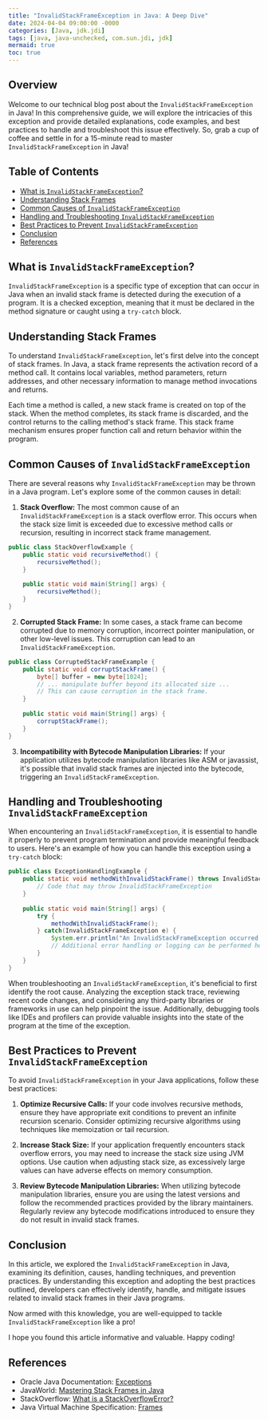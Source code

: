 ```yaml
---
title: "InvalidStackFrameException in Java: A Deep Dive"
date: 2024-04-04 09:00:00 -0000
categories: [Java, jdk.jdi]
tags: [java, java-unchecked, com.sun.jdi, jdk]
mermaid: true
toc: true
---
```



## Overview
Welcome to our technical blog post about the `InvalidStackFrameException` in Java! In this comprehensive guide, we will explore the intricacies of this exception and provide detailed explanations, code examples, and best practices to handle and troubleshoot this issue effectively. So, grab a cup of coffee and settle in for a 15-minute read to master `InvalidStackFrameException` in Java!

## Table of Contents
- [What is `InvalidStackFrameException`?](#what-is-invalidstackframeexception)
- [Understanding Stack Frames](#understanding-stack-frames)
- [Common Causes of `InvalidStackFrameException`](#common-causes-of-invalidstackframeexception)
- [Handling and Troubleshooting `InvalidStackFrameException`](#handling-and-troubleshooting-invalidstackframeexception)
- [Best Practices to Prevent `InvalidStackFrameException`](#best-practices-to-prevent-invalidstackframeexception)
- [Conclusion](#conclusion)
- [References](#references)

## What is `InvalidStackFrameException`?
`InvalidStackFrameException` is a specific type of exception that can occur in Java when an invalid stack frame is detected during the execution of a program. It is a checked exception, meaning that it must be declared in the method signature or caught using a `try-catch` block.

## Understanding Stack Frames
To understand `InvalidStackFrameException`, let's first delve into the concept of stack frames. In Java, a stack frame represents the activation record of a method call. It contains local variables, method parameters, return addresses, and other necessary information to manage method invocations and returns.

Each time a method is called, a new stack frame is created on top of the stack. When the method completes, its stack frame is discarded, and the control returns to the calling method's stack frame. This stack frame mechanism ensures proper function call and return behavior within the program.

## Common Causes of `InvalidStackFrameException`
There are several reasons why `InvalidStackFrameException` may be thrown in a Java program. Let's explore some of the common causes in detail:

1. **Stack Overflow:** The most common cause of an `InvalidStackFrameException` is a stack overflow error. This occurs when the stack size limit is exceeded due to excessive method calls or recursion, resulting in incorrect stack frame management.

```java
public class StackOverflowExample {
    public static void recursiveMethod() {
        recursiveMethod();
    }
    
    public static void main(String[] args) {
        recursiveMethod();
    }
}
```

2. **Corrupted Stack Frame:** In some cases, a stack frame can become corrupted due to memory corruption, incorrect pointer manipulation, or other low-level issues. This corruption can lead to an `InvalidStackFrameException`.

```java
public class CorruptedStackFrameExample {
    public static void corruptStackFrame() {
        byte[] buffer = new byte[1024];
        // ... manipulate buffer beyond its allocated size ...
        // This can cause corruption in the stack frame.
    }
    
    public static void main(String[] args) {
        corruptStackFrame();
    }
}
```

3. **Incompatibility with Bytecode Manipulation Libraries:** If your application utilizes bytecode manipulation libraries like ASM or javassist, it's possible that invalid stack frames are injected into the bytecode, triggering an `InvalidStackFrameException`.

## Handling and Troubleshooting `InvalidStackFrameException`
When encountering an `InvalidStackFrameException`, it is essential to handle it properly to prevent program termination and provide meaningful feedback to users. Here's an example of how you can handle this exception using a `try-catch` block:

```java
public class ExceptionHandlingExample {
    public static void methodWithInvalidStackFrame() throws InvalidStackFrameException {
        // Code that may throw InvalidStackFrameException
    }
    
    public static void main(String[] args) {
        try {
            methodWithInvalidStackFrame();
        } catch(InvalidStackFrameException e) {
            System.err.println("An InvalidStackFrameException occurred: " + e.getMessage());
            // Additional error handling or logging can be performed here.
        }
    }
}
```

When troubleshooting an `InvalidStackFrameException`, it's beneficial to first identify the root cause. Analyzing the exception stack trace, reviewing recent code changes, and considering any third-party libraries or frameworks in use can help pinpoint the issue. Additionally, debugging tools like IDEs and profilers can provide valuable insights into the state of the program at the time of the exception.

## Best Practices to Prevent `InvalidStackFrameException`
To avoid `InvalidStackFrameException` in your Java applications, follow these best practices:

1. **Optimize Recursive Calls:** If your code involves recursive methods, ensure they have appropriate exit conditions to prevent an infinite recursion scenario. Consider optimizing recursive algorithms using techniques like memoization or tail recursion.

2. **Increase Stack Size:** If your application frequently encounters stack overflow errors, you may need to increase the stack size using JVM options. Use caution when adjusting stack size, as excessively large values can have adverse effects on memory consumption.

3. **Review Bytecode Manipulation Libraries:** When utilizing bytecode manipulation libraries, ensure you are using the latest versions and follow the recommended practices provided by the library maintainers. Regularly review any bytecode modifications introduced to ensure they do not result in invalid stack frames.

## Conclusion
In this article, we explored the `InvalidStackFrameException` in Java, examining its definition, causes, handling techniques, and prevention practices. By understanding this exception and adopting the best practices outlined, developers can effectively identify, handle, and mitigate issues related to invalid stack frames in their Java programs.

Now armed with this knowledge, you are well-equipped to tackle `InvalidStackFrameException` like a pro!

I hope you found this article informative and valuable. Happy coding!

## References
- Oracle Java Documentation: [Exceptions](https://docs.oracle.com/en/java/javase/15/docs/api/java.base/java/lang/Exception.html)
- JavaWorld: [Mastering Stack Frames in Java](https://www.javaworld.com/article/2122043/mastering-stack-frames-in-java.html)
- StackOverflow: [What is a StackOverflowError?](https://stackoverflow.com/questions/22975534/what-is-a-stackoverflowerror)
- Java Virtual Machine Specification: [Frames](https://docs.oracle.com/javase/specs/jvms/se15/html/jvms-2.html#jvms-2.6)